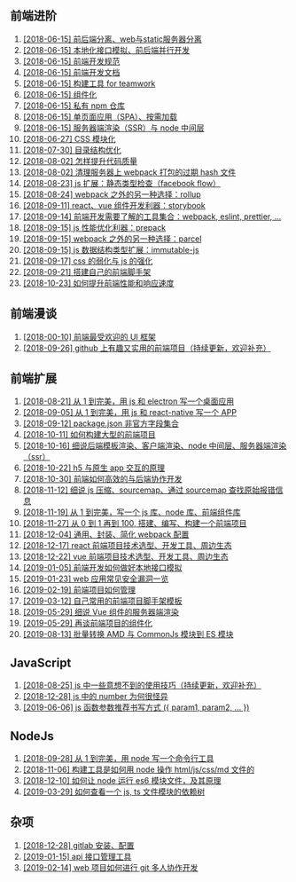 ## 前端进阶

1. [\[2018-06-15\] 前后端分离、web与static服务器分离](./advanced/1.md)
2. [\[2018-06-15\] 本地化接口模拟、前后端并行开发](./advanced/2.md)
3. [\[2018-06-15\] 前端开发规范](./advanced/3.md)
4. [\[2018-06-15\] 前端开发文档](./advanced/4.md)
5. [\[2018-06-15\] 构建工具 for teamwork](./advanced/5.md)
6. [\[2018-06-15\] 组件化](./advanced/6.md)
7. [\[2018-06-15\] 私有 npm 仓库](./advanced/7.md)
8. [\[2018-06-15\] 单页面应用（SPA）、按需加载](./advanced/8.md)
9. [\[2018-06-15\] 服务器端渲染（SSR）与 node 中间层](./advanced/9.md)
10. [\[2018-06-27\] CSS 模块化](./advanced/10.md)
11. [\[2018-07-30\] 目录结构优化](./advanced/11.md)
12. [\[2018-08-02\] 怎样提升代码质量](./advanced/12.md)
13. [\[2018-08-02\] 清理服务器上 webpack 打包的过期 hash 文件](./advanced/13.md)
14. [\[2018-08-23\] js 扩展：静态类型检查（facebook flow）](./advanced/14.md)
15. [\[2018-08-24\] webpack 之外的另一种选择：rollup](./advanced/15.md)
16. [\[2018-09-11\] react、vue 组件开发利器：storybook](./advanced/16.md)
17. [\[2018-09-14\] 前端开发需要了解的工具集合：webpack, eslint, prettier, ...](./advanced/17.md)
18. [\[2018-09-15\] js 性能优化利器：prepack](./advanced/18.md)
19. [\[2018-09-15\] webpack 之外的另一种选择：parcel](./advanced/19.md)
20. [\[2018-09-15\] js 数据结构类型扩展：immutable-js](./advanced/20.md)
21. [\[2018-09-17\] css 的弱化与 js 的强化](./advanced/21.md)
22. [\[2018-09-21\] 搭建自己的前端脚手架](./advanced/22.md)
23. [\[2018-10-23\] 如何提升前端性能和响应速度](./advanced/23.md)

## 前端漫谈

1. [\[2018-00-10\] 前端最受欢迎的 UI 框架](./intro/1.md)
2. [\[2018-09-26\] github 上有趣又实用的前端项目（持续更新，欢迎补充）](intro/2.md)

## 前端扩展

1. [\[2018-08-21\] 从 1 到完美，用 js 和 electron 写一个桌面应用](./extend/1.md)
2. [\[2018-09-05\] 从 1 到完美，用 js 和 react-native 写一个 APP](./extend/2.md)
3. [\[2018-09-12\] package.json 非官方字段集合](./extend/3.md)
4. [\[2018-10-11\] 如何构建大型的前端项目](./extend/4.md)
5. [\[2018-10-16\] 细说后端模板渲染、客户端渲染、node 中间层、服务器端渲染（ssr）](./extend/5.md)
6. [\[2018-10-22\] h5 与原生 app 交互的原理](./extend/6.md)
7. [\[2018-10-30\] 前端如何高效的与后端协作开发](./extend/7.md)
8. [\[2018-11-12\] 细说 js 压缩、sourcemap、通过 sourcemap 查找原始报错信息](./extend/8.md)
9. [\[2018-11-19\] 从 1 到完美，写一个 js 库、node 库、前端组件库](./extend/9.md)
10. [\[2018-11-27\] 从 0 到 1 再到 100, 搭建、编写、构建一个前端项目](./extend/10.md)
11. [\[2018-12-04\] 通用、封装、简化 webpack 配置](./extend/11.md)
12. [\[2018-12-17\] react 前端项目技术选型、开发工具、周边生态](./extend/12.md)
13. [\[2018-12-22\] vue 前端项目技术选型、开发工具、周边生态](./extend/13.md)
14. [\[2019-01-05\] 前端开发如何做好本地接口模拟](./extend/14.md)
15. [\[2019-01-23\] web 应用常见安全漏洞一览](./extend/15.md)
16. [\[2019-02-19\] 前端项目如何管理](./extend/16.md)
17. [\[2019-03-12\] 自己常用的前端项目脚手架模板](./extend/17.md)
18. [\[2019-05-29\] 细说 Vue 组件的服务器端渲染](./extend/18.md)
19. [\[2019-05-29\] 再谈前端项目的组件化](./extend/19.md)
20. [\[2019-08-13\] 批量转换 AMD 与 CommonJs 模块到 ES 模块](./extend/20.md)

## JavaScript

1. [\[2018-08-25\] js 中一些意想不到的使用技巧（持续更新，欢迎补充）](./javascript/1.md)
2. [\[2018-12-28\] js 中的 number 为何很怪异](./javascript/2.md)
3. [\[2019-06-06\] js 函数参数推荐书写方式 ({ param1, param2, ... })](./javascript/3.md)

## NodeJs

1. [\[2018-09-28\] 从 1 到完美，用 node 写一个命令行工具](./node/1.md)
2. [\[2018-11-06\] 构建工具是如何用 node 操作 html/js/css/md 文件的](./node/2.md)
3. [\[2018-12-10\] 如何让 node 运行 es6 模块文件，及其原理](./node/3.md)
4. [\[2019-03-29\] 如何查看一个 js, ts 文件模块的依赖树](./node/4.md)

## 杂项

1. [\[2018-12-28\] gitlab 安装、配置](./misc/1.md)
2. [\[2019-01-15\] api 接口管理工具](./misc/2.md)
3. [\[2019-02-14\] web 项目如何进行 git 多人协作开发](./misc/3.md)
